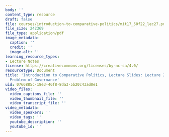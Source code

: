 ```yaml
---
body: ''
content_type: resource
draft: false
file: courses/introduction-to-comparative-politics/mit17_50f22_lec27.pdf
file_size: 242369
file_type: application/pdf
image_metadata:
  caption: ''
  credit: ''
  image-alt: ''
learning_resource_types:
- Lecture Notes
license: https://creativecommons.org/licenses/by-nc-sa/4.0/
resourcetype: Document
title: 'Introduction to Comparative Politics, Lecture Slides: Lecture 27, Fundamental
  Problem of Governance'
uid: 0766885c-18e3-46f8-8da3-5b20c43ad0e1
video_files:
  video_captions_file: ''
  video_thumbnail_file: ''
  video_transcript_file: ''
video_metadata:
  video_speakers: ''
  video_tags: ''
  youtube_description: ''
  youtube_id: ''
---
```

